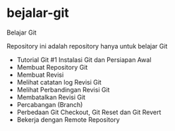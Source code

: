 # bejalar-git
Belajar Git

Repository ini adalah repository hanya untuk belajar Git
  - Tutorial Git #1 Instalasi Git dan Persiapan Awal
  - Membuat Repository Git
  - Membuat Revisi
  - Melihat catatan log Revisi Git
  - Melihat Perbandingan Revisi Git
  - Membatalkan Revisi Git
  - Percabangan (Branch)
  - Perbedaan Git Checkout, Git Reset dan Git Revert
  - Bekerja dengan Remote Repository
